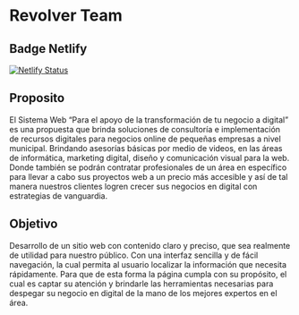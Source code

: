# Revolver Team

## Badge Netlify

[![Netlify Status](https://api.netlify.com/api/v1/badges/06b1f74e-73c3-4030-8316-f32b65d319a5/deploy-status)](https://app.netlify.com/sites/transformatunegocio/deploys)

## Proposito

El Sistema Web “Para el apoyo de la transformación de tu negocio a digital” es una propuesta que brinda soluciones de consultoría e implementación de recursos digitales para negocios online de pequeñas empresas a nivel municipal. Brindando asesorías básicas por medio de videos, en las áreas de informática, marketing digital, diseño y comunicación visual para la web. Donde también se podrán contratar profesionales de un área en específico para llevar a cabo sus proyectos web a un precio más accesible y así de tal manera nuestros clientes logren crecer sus negocios en digital con estrategias de vanguardia.

## Objetivo

Desarrollo de un sitio web con contenido claro y preciso, que sea realmente de utilidad para nuestro público. Con una interfaz sencilla y de fácil navegación, la cual permita al usuario localizar la información que necesita rápidamente. Para que de esta forma la página cumpla con su propósito, el cual es captar su atención y brindarle las herramientas necesarias para despegar su negocio en digital de la mano de los mejores expertos en el área.

